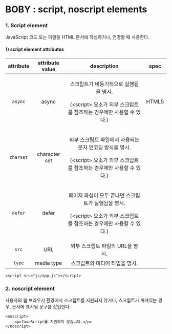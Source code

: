 # BOBY : script, noscript elements

### 1.  Script element

JavaScript 코드 또는 파일을 HTML 문서에 작성하거나, 연결할 때 사용한다.

#### 1\) script element attributes

<table>
  <thead>
    <tr>
      <th style="text-align:center">attribute</th>
      <th style="text-align:center">attribute value</th>
      <th style="text-align:center">description</th>
      <th style="text-align:center">spec</th>
    </tr>
  </thead>
  <tbody>
    <tr>
      <td style="text-align:center"><code>async</code>
      </td>
      <td style="text-align:center">async</td>
      <td style="text-align:center">
        <p>&#xC2A4;&#xD06C;&#xB9BD;&#xD2B8;&#xAC00; &#xBE44;&#xB3D9;&#xAE30;&#xC801;&#xC73C;&#xB85C;
          &#xC2E4;&#xD589;&#xB428;&#xC744; &#xBA85;&#xC2DC;.</p>
        <p>(&lt;script&gt; &#xC694;&#xC18C;&#xAC00; &#xC678;&#xBD80; &#xC2A4;&#xD06C;&#xB9BD;&#xD2B8;&#xB97C;
          &#xCC38;&#xC870;&#xD558;&#xB294; &#xACBD;&#xC6B0;&#xC5D0;&#xB9CC; &#xC0AC;&#xC6A9;&#xD560;
          &#xC218; &#xC788;&#xB2E4;.)</p>
      </td>
      <td style="text-align:center">HTML5</td>
    </tr>
    <tr>
      <td style="text-align:center"><code>charset</code>
      </td>
      <td style="text-align:center">character set</td>
      <td style="text-align:center">
        <p>&#xC678;&#xBD80; &#xC2A4;&#xD06C;&#xB9BD;&#xD2B8; &#xD30C;&#xC77C;&#xC5D0;&#xC11C;
          &#xC0AC;&#xC6A9;&#xB418;&#xB294; &#xBB38;&#xC790; &#xC778;&#xCF54;&#xB529;
          &#xBC29;&#xC2DD;&#xC744; &#xBA85;&#xC2DC;.</p>
        <p>(&lt;script&gt; &#xC694;&#xC18C;&#xAC00; &#xC678;&#xBD80; &#xC2A4;&#xD06C;&#xB9BD;&#xD2B8;&#xB97C;
          &#xCC38;&#xC870;&#xD558;&#xB294; &#xACBD;&#xC6B0;&#xC5D0;&#xB9CC; &#xC0AC;&#xC6A9;&#xD560;
          &#xC218; &#xC788;&#xB2E4;.)</p>
      </td>
      <td style="text-align:center"></td>
    </tr>
    <tr>
      <td style="text-align:center"><code>defer</code>
      </td>
      <td style="text-align:center">defer</td>
      <td style="text-align:center">
        <p>&#xD398;&#xC774;&#xC9C0; &#xD30C;&#xC2F1;&#xC774; &#xBAA8;&#xB450; &#xB05D;&#xB098;&#xBA74;
          &#xC2A4;&#xD06C;&#xB9BD;&#xD2B8;&#xAC00; &#xC2E4;&#xD589;&#xB428;&#xC744;
          &#xBA85;&#xC2DC;.</p>
        <p>(&lt;script&gt; &#xC694;&#xC18C;&#xAC00; &#xC678;&#xBD80; &#xC2A4;&#xD06C;&#xB9BD;&#xD2B8;&#xB97C;
          &#xCC38;&#xC870;&#xD558;&#xB294; &#xACBD;&#xC6B0;&#xC5D0;&#xB9CC; &#xC0AC;&#xC6A9;&#xD560;
          &#xC218; &#xC788;&#xB2E4;.)</p>
      </td>
      <td style="text-align:center"></td>
    </tr>
    <tr>
      <td style="text-align:center"><code>src</code>
      </td>
      <td style="text-align:center">URL</td>
      <td style="text-align:center">&#xC678;&#xBD80; &#xC2A4;&#xD06C;&#xB9BD;&#xD2B8; &#xD30C;&#xC77C;&#xC758;
        URL&#xC744; &#xBA85;&#xC2DC;.</td>
      <td style="text-align:center"></td>
    </tr>
    <tr>
      <td style="text-align:center"><code>type</code>
      </td>
      <td style="text-align:center">media type</td>
      <td style="text-align:center">&#xC2A4;&#xD06C;&#xB9BD;&#xD2B8;&#xC758; &#xBBF8;&#xB514;&#xC5B4; &#xD0C0;&#xC785;&#xC744;
        &#xBA85;&#xC2DC;.</td>
      <td style="text-align:center"></td>
    </tr>
  </tbody>
</table>

```markup
<script src="js/app.js"></script>
```

### 2. noscript element

사용자의 웹 브라우저 환경에서 스크립트를 지원되지 않거나, 스크립트가 꺼져있는 경우, 문서에 표시될 문구를 삽입한다.

```markup
<noscript>
    <p>JavaScript를 지원하지 않습니다.</p>
</noscript>

```



